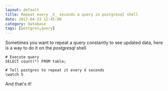 ```yaml
---
layout: default
title: Repeat every _X_ seconds a query in postgresql shell
date: 2017-04-23 12:45:00
category: database
tags: [postgres,query]
---
```

Sometimes you want to repeat a query constantly to see updated data, here is a way to do it on the _postgresql_ shell

```
# Execute query
SELECT count(*) FROM table;

# Tell postgres to repeat it every X seconds
\watch 5
```

And that's it!
